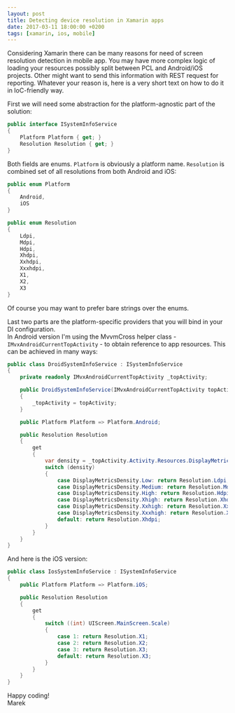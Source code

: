 ```yaml
---
layout: post
title: Detecting device resolution in Xamarin apps
date: 2017-03-11 18:00:00 +0200
tags: [xamarin, ios, mobile]
---
```


Considering Xamarin there can be many reasons for need of screen resolution detection in mobile app. You may have more complex logic of loading your resources possibly split between PCL and Android/iOS projects. Other might want to send this information with REST request for reporting. Whatever your reason is, here is a very short text on how to do it in IoC-friendly way.<!-- more -->

First we will need some abstraction for the platform-agnostic part of the solution:

```csharp
public interface ISystemInfoService
{
    Platform Platform { get; }
    Resolution Resolution { get; }
}
```

Both fields are enums. `Platform` is obviously a platform name. `Resolution` is combined set of all resolutions from both Android and iOS:

```csharp
public enum Platform
{
    Android,
    iOS
}

public enum Resolution
{
    Ldpi,
    Mdpi,
    Hdpi,
    Xhdpi,
    Xxhdpi,
    Xxxhdpi,
    X1,
    X2,
    X3
}
```

Of course you may want to prefer bare strings over the enums.

Last two parts are the platform-specific providers that you will bind in your DI configuration.  
In Android version I'm using the MvvmCross helper class - `IMvxAndroidCurrentTopActivity` - to obtain reference to app resources. This can be achieved in many ways:

```csharp
public class DroidSystemInfoService : ISystemInfoService
{
    private readonly IMvxAndroidCurrentTopActivity _topActivity;

    public DroidSystemInfoService(IMvxAndroidCurrentTopActivity topActivity)
    {
        _topActivity = topActivity;
    }

    public Platform Platform => Platform.Android;

    public Resolution Resolution
    {
        get
        {
            var density = _topActivity.Activity.Resources.DisplayMetrics.DensityDpi;
            switch (density)
            {
                case DisplayMetricsDensity.Low: return Resolution.Ldpi;
                case DisplayMetricsDensity.Medium: return Resolution.Mdpi;
                case DisplayMetricsDensity.High: return Resolution.Hdpi;
                case DisplayMetricsDensity.Xhigh: return Resolution.Xhdpi;
                case DisplayMetricsDensity.Xxhigh: return Resolution.Xxhdpi;
                case DisplayMetricsDensity.Xxxhigh: return Resolution.Xxxhdpi;
                default: return Resolution.Xhdpi;
            }
        }
    }
}
```

And here is the iOS version:

```csharp
public class IosSystemInfoService : ISystemInfoService
{
    public Platform Platform => Platform.iOS;

    public Resolution Resolution
    {
        get
        {
            switch ((int) UIScreen.MainScreen.Scale)
            {
                case 1: return Resolution.X1;
                case 2: return Resolution.X2;
                case 3: return Resolution.X3;
                default: return Resolution.X3;
            }
        }
    }
}
```

Happy coding!  
Marek
